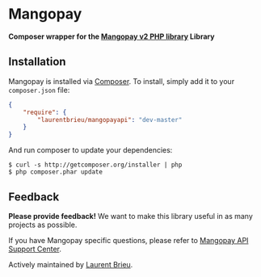 # Mangopay

**Composer wrapper for the [Mangopay v2 PHP library](https://github.com/MangoPay/mangopay2-php-sdk) Library**

## Installation

Mangopay is installed via [Composer](http://getcomposer.org/). To install, simply add it
to your `composer.json` file:

```json
{
    "require": {
        "laurentbrieu/mangopayapi": "dev-master"
    }
}
```

And run composer to update your dependencies:

    $ curl -s http://getcomposer.org/installer | php
    $ php composer.phar update

## Feedback

**Please provide feedback!** We want to make this library useful in as many projects as possible.

If you have Mangopay specific questions, please refer to [Mangopay API Support Center](https://mangopay.desk.com/).

Actively maintained by [Laurent Brieu](https://github.com/LaurentBrieu).
